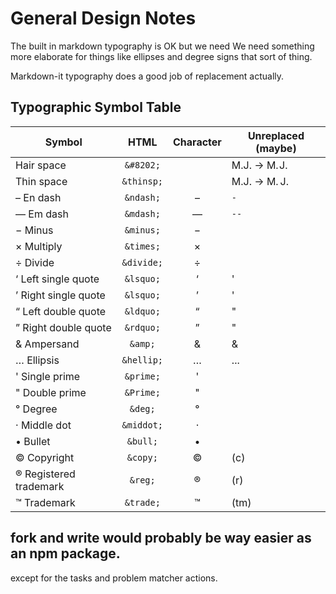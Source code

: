 # General Design Notes

The built in markdown typography is OK but we need We need something more elaborate for things like ellipses and degree signs that sort of thing. 

Markdown-it typography does a good job of replacement actually. 

## Typographic Symbol Table

Symbol                 |  HTML       | Character   | Unreplaced (maybe)
-----------------------|:-----------:|:-----------:|------------
Hair space             | `&#8202;` | | M.J. -> M.&#8202;J.
Thin space             | `&thinsp;`| | M.J. -> M.&thinsp;J.
– En dash              | `&ndash;` |​–| `-`       
— Em dash              | `&mdash;` |​—| `--`       
− Minus                | `&minus;` |​−|    
× Multiply             | `&times;` |×|        
÷ Divide               | `&divide;`|÷|       
‘ Left single quote    | `&lsquo;` |‘| '                 
’ Right single quote   | `&lsquo;` |’| '                 
“ Left double quote    | `&ldquo;` |“| "                 
” Right double quote   | `&rdquo;` |”| "                 
& Ampersand            | `&amp;`   |&| &      
… Ellipsis             | `&hellip;`|…|...
' Single prime         | `&prime;` |'|            
" Double prime         | `&Prime;` |"|            
° Degree               | `&deg;`   |°|   
· Middle dot           | `&middot;`|·|           
• Bullet               | `&bull;`  |•|     
© Copyright            | `&copy;`  |©| (c)
® Registered trademark | `&reg;`   |®| (r)
™ Trademark            | `&trade;` |™| (tm)

## fork and write would probably be way easier as an npm package. 

except for the tasks and problem matcher actions. 
